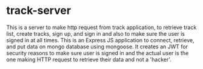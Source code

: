 # track-server
This is a server to make http request from track application, to retrieve track list, create tracks, sign up, and sign in and also to make sure the user is signed in at all times. This is an Express JS application to connect, retrieve, and put data on mongo database using mongoose. It creates an JWT for security reasons to make sure user is signed in and the actual user is the one making HTTP request to retrieve their data and not a 'hacker'. 
